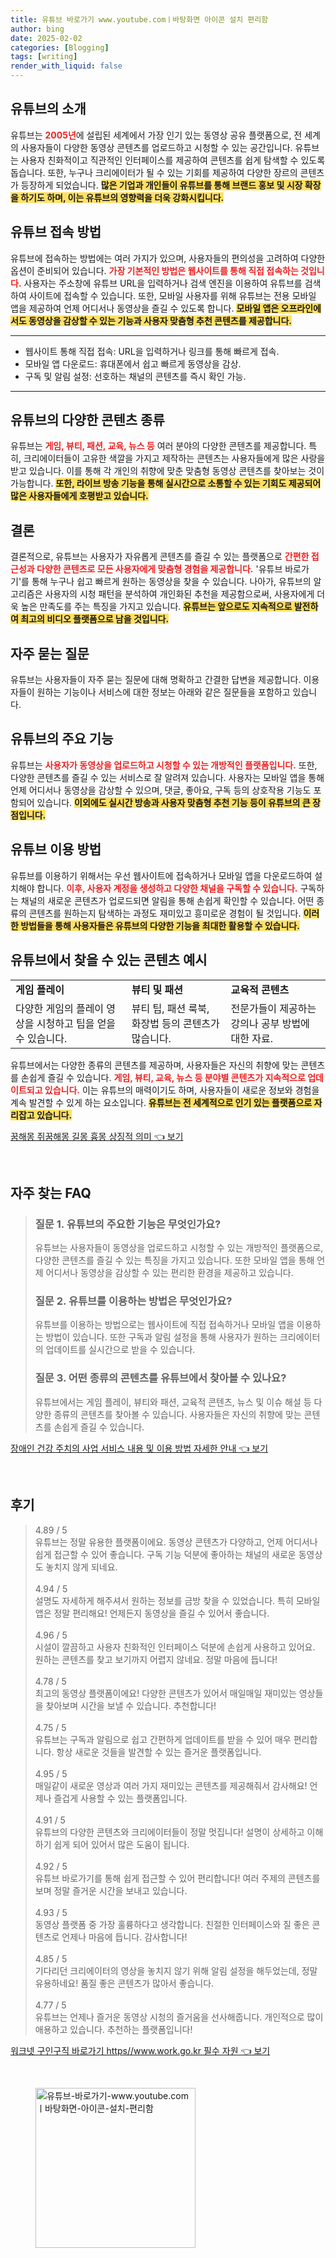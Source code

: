 ```yaml
---
title: 유튜브 바로가기 www.youtube.comㅣ바탕화면 아이콘 설치 편리함
author: bing
date: 2025-02-02
categories: [Blogging]
tags: [writing]
render_with_liquid: false
---
```



<h2 id='유튜브_소개'>유튜브의 소개</h2>

<p>유튜브는 <b><span style="color: #ee2323;">2005년</span></b>에 설립된 세계에서 가장 인기 있는 동영상 공유 플랫폼으로, 전 세계의 사용자들이 다양한 동영상 콘텐츠를 업로드하고 시청할 수 있는 공간입니다. 유튜브는 사용자 친화적이고 직관적인 인터페이스를 제공하여 콘텐츠를 쉽게 탐색할 수 있도록 돕습니다. 또한, 누구나 크리에이터가 될 수 있는 기회를 제공하여 다양한 장르의 콘텐츠가 등장하게 되었습니다. <b><span style="background-color: #ffe066;">많은 기업과 개인들이 유튜브를 통해 브랜드 홍보 및 시장 확장을 하기도 하며, 이는 유튜브의 영향력을 더욱 강화시킵니다.</span></b></p>

<h2 id='접속방법'>유튜브 접속 방법</h2>

<p>유튜브에 접속하는 방법에는 여러 가지가 있으며, 사용자들의 편의성을 고려하여 다양한 옵션이 준비되어 있습니다. <b><span style="color: #ee2323;">가장 기본적인 방법은 웹사이트를 통해 직접 접속하는 것입니다.</span></b> 사용자는 주소창에 유튜브 URL을 입력하거나 검색 엔진을 이용하여 유튜브를 검색하여 사이트에 접속할 수 있습니다. 또한, 모바일 사용자를 위해 유튜브는 전용 모바일 앱을 제공하여 언제 어디서나 동영상을 즐길 수 있도록 합니다. <b><span style="background-color: #ffe066;">모바일 앱은 오프라인에서도 동영상을 감상할 수 있는 기능과 사용자 맞춤형 추천 콘텐츠를 제공합니다.</span></b></p>

<hr />

<ul>
    <li>웹사이트 통해 직접 접속: URL을 입력하거나 링크를 통해 빠르게 접속.</li>
    <li>모바일 앱 다운로드: 휴대폰에서 쉽고 빠르게 동영상을 감상.</li>
    <li>구독 및 알림 설정: 선호하는 채널의 콘텐츠를 즉시 확인 가능.</li>
</ul>

<hr />

<h2 id='콘텐츠_종류'>유튜브의 다양한 콘텐츠 종류</h2>

<p>유튜브는 <b><span style="color: #ee2323;">게임, 뷰티, 패션, 교육, 뉴스 등</span></b> 여러 분야의 다양한 콘텐츠를 제공합니다. 특히, 크리에이터들이 고유한 색깔을 가지고 제작하는 콘텐츠는 사용자들에게 많은 사랑을 받고 있습니다. 이를 통해 각 개인의 취향에 맞춘 맞춤형 동영상 콘텐츠를 찾아보는 것이 가능합니다. <b><span style="background-color: #ffe066;">또한, 라이브 방송 기능을 통해 실시간으로 소통할 수 있는 기회도 제공되어 많은 사용자들에게 호평받고 있습니다.</span></b></p>

<h2 id='결론'>결론</h2>

<p>결론적으로, 유튜브는 사용자가 자유롭게 콘텐츠를 즐길 수 있는 플랫폼으로 <b><span style="color: #ee2323;">간편한 접근성과 다양한 콘텐츠로 모든 사용자에게 맞춤형 경험을 제공합니다.</span></b> '유튜브 바로가기'를 통해 누구나 쉽고 빠르게 원하는 동영상을 찾을 수 있습니다. 나아가, 유튜브의 알고리즘은 사용자의 시청 패턴을 분석하여 개인화된 추천을 제공함으로써, 사용자에게 더욱 높은 만족도를 주는 특징을 가지고 있습니다. <b><span style="background-color: #ffe066;">유튜브는 앞으로도 지속적으로 발전하여 최고의 비디오 플랫폼으로 남을 것입니다.</span></b></p>

<h2 id='자주_묻는_질문'>자주 묻는 질문</h2>

<p>유튜브는 사용자들이 자주 묻는 질문에 대해 명확하고 간결한 답변을 제공합니다. 이용자들이 원하는 기능이나 서비스에 대한 정보는 아래와 같은 질문들을 포함하고 있습니다.</p>

<h2 id='기능'>유튜브의 주요 기능</h2>

<p>유튜브는 <b><span style="color: #ee2323;">사용자가 동영상을 업로드하고 시청할 수 있는 개방적인 플랫폼입니다.</span></b> 또한, 다양한 콘텐츠를 즐길 수 있는 서비스로 잘 알려져 있습니다. 사용자는 모바일 앱을 통해 언제 어디서나 동영상을 감상할 수 있으며, 댓글, 좋아요, 구독 등의 상호작용 기능도 포함되어 있습니다. <b><span style="background-color: #ffe066;">이외에도 실시간 방송과 사용자 맞춤형 추천 기능 등이 유튜브의 큰 장점입니다.</span></b></p>

<h2 id='사용법'>유튜브 이용 방법</h2>

<p>유튜브를 이용하기 위해서는 우선 웹사이트에 접속하거나 모바일 앱을 다운로드하여 설치해야 합니다. <b><span style="color: #ee2323;">이후, 사용자 계정을 생성하고 다양한 채널을 구독할 수 있습니다.</span></b> 구독하는 채널의 새로운 콘텐츠가 업로드되면 알림을 통해 손쉽게 확인할 수 있습니다. 어떤 종류의 콘텐츠를 원하는지 탐색하는 과정도 재미있고 흥미로운 경험이 될 것입니다. <b><span style="background-color: #ffe066;">이러한 방법들을 통해 사용자들은 유튜브의 다양한 기능을 최대한 활용할 수 있습니다.</span></b></p>

<h2 id='콘텐츠_예시'>유튜브에서 찾을 수 있는 콘텐츠 예시</h2>

<table>
    <tr>
        <td><b>게임 플레이</b></td>
        <td><b>뷰티 및 패션</b></td>
        <td><b>교육적 콘텐츠</b></td>
    </tr>
    <tr>
        <td>다양한 게임의 플레이 영상을 시청하고 팁을 얻을 수 있습니다.</td>
        <td>뷰티 팁, 패션 룩북, 화장법 등의 콘텐츠가 많습니다.</td>
        <td>전문가들이 제공하는 강의나 공부 방법에 대한 자료.</td>
    </tr>
</table>

<p>유튜브에서는 다양한 종류의 콘텐츠를 제공하며, 사용자들은 자신의 취향에 맞는 콘텐츠를 손쉽게 즐길 수 있습니다. <b><span style="color: #ee2323;">게임, 뷰티, 교육, 뉴스 등 분야별 콘텐츠가 지속적으로 업데이트되고 있습니다.</span></b> 이는 유튜브의 매력이기도 하며, 사용자들이 새로운 정보와 경험을 계속 발견할 수 있게 하는 요소입니다. <b><span style="background-color: #ffe066;">유튜브는 전 세계적으로 인기 있는 플랫폼으로 자리잡고 있습니다.</span></b></p>


<p><a class="click-button" title="꿈해몽 쥐꿈해몽 길몽 흉몽 상징적 의미" href="https://blackassets.github.io/posts/%EA%BF%88%ED%95%B4%EB%AA%BD-%EC%A5%90%EA%BF%88%ED%95%B4%EB%AA%BD-%EA%B8%B8%EB%AA%BD-%ED%9D%89%EB%AA%BD-%EC%83%81%EC%A7%95%EC%A0%81-%EC%9D%98%EB%AF%B8/" rel="dofollow">꿈해몽 쥐꿈해몽 길몽 흉몽 상징적 의미 👈 보기</a></p><br>
<h2 id='자주_찾는_FAQ'>자주 찾는 FAQ</h2>
<div itemscope="" itemtype="https://schema.org/FAQPage"> 
<blockquote> 
<div itemscope="" itemprop="mainEntity" itemtype="https://schema.org/Question"> 
<h3 itemprop="name">질문 1. 유튜브의 주요한 기능은 무엇인가요?</h3> 
<div itemscope="" itemprop="acceptedAnswer" itemtype="https://schema.org/Answer"> 
<span itemprop="text"> 
<p>유튜브는 사용자들이 동영상을 업로드하고 시청할 수 있는 개방적인 플랫폼으로, 다양한 콘텐츠를 즐길 수 있는 특징을 가지고 있습니다. 또한 모바일 앱을 통해 언제 어디서나 동영상을 감상할 수 있는 편리한 환경을 제공하고 있습니다.</p> 
</span> 
</div> 
</div> 

<div itemscope="" itemprop="mainEntity" itemtype="https://schema.org/Question"> 
<h3 itemprop="name">질문 2. 유튜브를 이용하는 방법은 무엇인가요?</h3> 
<div itemscope="" itemprop="acceptedAnswer" itemtype="https://schema.org/Answer"> 
<span itemprop="text"> 
<p>유튜브를 이용하는 방법으로는 웹사이트에 직접 접속하거나 모바일 앱을 이용하는 방법이 있습니다. 또한 구독과 알림 설정을 통해 사용자가 원하는 크리에이터의 업데이트를 실시간으로 받을 수 있습니다.</p> 
</span> 
</div> 
</div> 

<div itemscope="" itemprop="mainEntity" itemtype="https://schema.org/Question"> 
<h3 itemprop="name">질문 3. 어떤 종류의 콘텐츠를 유튜브에서 찾아볼 수 있나요?</h3> 
<div itemscope="" itemprop="acceptedAnswer" itemtype="https://schema.org/Answer"> 
<span itemprop="text"> 
<p>유튜브에서는 게임 플레이, 뷰티와 패션, 교육적 콘텐츠, 뉴스 및 이슈 해설 등 다양한 종류의 콘텐츠를 찾아볼 수 있습니다. 사용자들은 자신의 취향에 맞는 콘텐츠를 손쉽게 즐길 수 있습니다.</p> 
</span> 
</div> 
</div> 
</blockquote> 
</div>
<p><a class="click-button" title="장애인 건강 주치의 사업 서비스 내용 및 이용 방법 자세한 안내" href="https://blackassets.github.io/posts/%EC%9E%A5%EC%95%A0%EC%9D%B8-%EA%B1%B4%EA%B0%95-%EC%A3%BC%EC%B9%98%EC%9D%98-%EC%82%AC%EC%97%85-%EC%84%9C%EB%B9%84%EC%8A%A4-%EB%82%B4%EC%9A%A9-%EB%B0%8F-%EC%9D%B4%EC%9A%A9-%EB%B0%A9%EB%B2%95-%EC%9E%90%EC%84%B8%ED%95%9C-%EC%95%88%EB%82%B4/" rel="dofollow">장애인 건강 주치의 사업 서비스 내용 및 이용 방법 자세한 안내 👈 보기</a></p><br>
<h2 id='후기'>후기</h2>
<div itemscope itemtype="https://schema.org/Product">
  <blockquote>
  <div itemprop="review" itemscope itemtype="https://schema.org/Review">
      <div itemprop="reviewRating" itemscope itemtype="https://schema.org/Rating"> <span itemprop="ratingValue">4.89</span> / <span itemprop="bestRating">5</span> </div>
      <span itemprop="reviewBody">유튜브는 정말 유용한 플랫폼이에요. 동영상 콘텐츠가 다양하고, 언제 어디서나 쉽게 접근할 수 있어 좋습니다. 구독 기능 덕분에 좋아하는 채널의 새로운 동영상도 놓치지 않게 되네요.</span>
  </div>
  <br>
  <div itemprop="review" itemscope itemtype="https://schema.org/Review">
      <div itemprop="reviewRating" itemscope itemtype="https://schema.org/Rating"> <span itemprop="ratingValue">4.94</span> / <span itemprop="bestRating">5</span> </div>
      <span itemprop="reviewBody">설명도 자세하게 해주셔서 원하는 정보를 금방 찾을 수 있었습니다. 특히 모바일 앱은 정말 편리해요! 언제든지 동영상을 즐길 수 있어서 좋습니다.</span>
  </div>
  <br>
  <div itemprop="review" itemscope itemtype="https://schema.org/Review">
      <div itemprop="reviewRating" itemscope itemtype="https://schema.org/Rating"> <span itemprop="ratingValue">4.96</span> / <span itemprop="bestRating">5</span> </div>
      <span itemprop="reviewBody">시설이 깔끔하고 사용자 친화적인 인터페이스 덕분에 손쉽게 사용하고 있어요. 원하는 콘텐츠를 찾고 보기까지 어렵지 않네요. 정말 마음에 듭니다!</span>
  </div>
  <br>
  <div itemprop="review" itemscope itemtype="https://schema.org/Review">
      <div itemprop="reviewRating" itemscope itemtype="https://schema.org/Rating"> <span itemprop="ratingValue">4.78</span> / <span itemprop="bestRating">5</span> </div>
      <span itemprop="reviewBody">최고의 동영상 플랫폼이에요! 다양한 콘텐츠가 있어서 매일매일 재미있는 영상들을 찾아보며 시간을 보낼 수 있습니다. 추천합니다!</span>
  </div>
  <br>
  <div itemprop="review" itemscope itemtype="https://schema.org/Review">
      <div itemprop="reviewRating" itemscope itemtype="https://schema.org/Rating"> <span itemprop="ratingValue">4.75</span> / <span itemprop="bestRating">5</span> </div>
      <span itemprop="reviewBody">유튜브는 구독과 알림으로 쉽고 간편하게 업데이트를 받을 수 있어 매우 편리합니다. 항상 새로운 것들을 발견할 수 있는 즐거운 플랫폼입니다.</span>
  </div>
  <br>
  <div itemprop="review" itemscope itemtype="https://schema.org/Review">
      <div itemprop="reviewRating" itemscope itemtype="https://schema.org/Rating"> <span itemprop="ratingValue">4.95</span> / <span itemprop="bestRating">5</span> </div>
      <span itemprop="reviewBody">매일같이 새로운 영상과 여러 가지 재미있는 콘텐츠를 제공해줘서 감사해요! 언제나 즐겁게 사용할 수 있는 플랫폼입니다.</span>
  </div>
  <br>
  <div itemprop="review" itemscope itemtype="https://schema.org/Review">
      <div itemprop="reviewRating" itemscope itemtype="https://schema.org/Rating"> <span itemprop="ratingValue">4.91</span> / <span itemprop="bestRating">5</span> </div>
      <span itemprop="reviewBody">유튜브의 다양한 콘텐츠와 크리에이터들이 정말 멋집니다! 설명이 상세하고 이해하기 쉽게 되어 있어서 많은 도움이 됩니다.</span>
  </div>
  <br>
  <div itemprop="review" itemscope itemtype="https://schema.org/Review">
      <div itemprop="reviewRating" itemscope itemtype="https://schema.org/Rating"> <span itemprop="ratingValue">4.92</span> / <span itemprop="bestRating">5</span> </div>
      <span itemprop="reviewBody">유튜브 바로가기를 통해 쉽게 접근할 수 있어 편리합니다! 여러 주제의 콘텐츠를 보며 정말 즐거운 시간을 보내고 있습니다.</span>
  </div>
  <br>
  <div itemprop="review" itemscope itemtype="https://schema.org/Review">
      <div itemprop="reviewRating" itemscope itemtype="https://schema.org/Rating"> <span itemprop="ratingValue">4.93</span> / <span itemprop="bestRating">5</span> </div>
      <span itemprop="reviewBody">동영상 플랫폼 중 가장 훌륭하다고 생각합니다. 친절한 인터페이스와 질 좋은 콘텐츠로 언제나 마음에 듭니다. 감사합니다!</span>
  </div>
  <br>
  <div itemprop="review" itemscope itemtype="https://schema.org/Review">
      <div itemprop="reviewRating" itemscope itemtype="https://schema.org/Rating"> <span itemprop="ratingValue">4.85</span> / <span itemprop="bestRating">5</span> </div>
      <span itemprop="reviewBody">기다리던 크리에이터의 영상을 놓치지 않기 위해 알림 설정을 해두었는데, 정말 유용하네요! 품질 좋은 콘텐츠가 많아서 좋습니다.</span>
  </div>
  <br>
  <div itemprop="review" itemscope itemtype="https://schema.org/Review">
      <div itemprop="reviewRating" itemscope itemtype="https://schema.org/Rating"> <span itemprop="ratingValue">4.77</span> / <span itemprop="bestRating">5</span> </div>
      <span itemprop="reviewBody">유튜브는 언제나 즐거운 동영상 시청의 즐거움을 선사해줍니다. 개인적으로 많이 애용하고 있습니다. 추천하는 플랫폼입니다!</span>
  </div>
  </blockquote>
</div>
<p><a class="click-button" title="워크넷 구인구직 바로가기 https//www.work.go.kr 필수 자원" href="https://blackassets.github.io/posts/%EC%9B%8C%ED%81%AC%EB%84%B7-%EA%B5%AC%EC%9D%B8%EA%B5%AC%EC%A7%81-%EB%B0%94%EB%A1%9C%EA%B0%80%EA%B8%B0-httpswww.work.go.kr-%ED%95%84%EC%88%98-%EC%9E%90%EC%9B%90/" rel="dofollow">워크넷 구인구직 바로가기 https//www.work.go.kr 필수 자원 👈 보기</a></p><br>
<figure class="image"><img src="https://blackassets.github.io/assets/img/thumbnail/유튜브-바로가기-www.youtube.comㅣ바탕화면-아이콘-설치-편리함.webp" alt="유튜브-바로가기-www.youtube.comㅣ바탕화면-아이콘-설치-편리함" width="256" height="256"></figure>